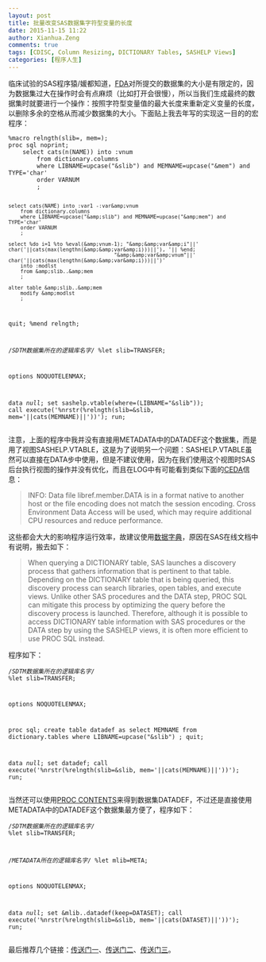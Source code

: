 ```yaml
---
layout: post
title: 批量改变SAS数据集字符型变量的长度
date: 2015-11-15 11:22
author: Xianhua.Zeng
comments: true
tags: [CDISC, Column Resizing, DICTIONARY Tables, SASHELP Views]
categories: [程序人生]
---
```

<p>临床试验的SAS程序猿/媛都知道，<span style="text-decoration: underline;"><a href="http://www.fda.gov/downloads/ForIndustry/DataStandards/StudyDataStandards/UCM312964.pdf" target="_blank">FDA</a></span>对所提交的数据集的大小是有限定的，因为数据集过大在操作时会有点麻烦（比如打开会很慢），所以当我们生成最终的数据集时就要进行一个操作：按照字符型变量值的最大长度来重新定义变量的长度，以删除多余的空格从而减少数据集的大小。下面贴上我去年写的实现这一目的的宏程序：</p><pre><code>%macro relngth(slib=, mem=);
proc sql noprint;
    select cats(n(NAME)) into :vnum
        from dictionary.columns
        where LIBNAME=upcase("&amp;slib") and MEMNAME=upcase("&amp;mem") and  TYPE='char'
        order VARNUM
        ;

    select cats(NAME) into :var1 -:var&amp;vnum
        from dictionary.columns
        where LIBNAME=upcase("&amp;slib") and MEMNAME=upcase("&amp;mem") and  TYPE='char'
        order VARNUM
        ;

    select %do i=1 %to %eval(&amp;vnum-1); "&amp;&amp;var&amp;i"||' char('||cats(max(lengthn(&amp;&amp;var&amp;i)))||'), '|| %end;
                                       "&amp;&amp;var&amp;vnum"||' char('||cats(max(lengthn(&amp;&amp;var&amp;i)))||')'
        into :modlst
        from &amp;slib..&amp;mem
        ;

    alter table &amp;slib..&amp;mem
        modify &amp;modlst
        ;
quit;
%mend relngth;

/*SDTM数据集所在的逻辑库名字*/
%let slib=TRANSFER;

options NOQUOTELENMAX;

data _null_;
    set sashelp.vtable(where=(LIBNAME="&amp;slib"));
    call execute('%nrstr(%relngth(slib=&amp;slib, mem='||cats(MEMNAME)||'))');
run;
</code></pre><p>注意，上面的程序中我并没有直接用METADATA中的DATADEF这个数据集，而是用了视图SASHELP.VTABLE，这是为了说明另一个问题：SASHELP.VTABLE虽然可以直接在DATA步中使用，但是不建议使用，因为在我们使用这个视图时SAS后台执行视图的操作并没有优化，而且在LOG中有可能看到类似下面的<span style="text-decoration: underline;"><a href="http://support.sas.com/kb/15/379.html" target="_blank">CEDA</a></span>信息：</p><blockquote><p>INFO: Data file libref.member.DATA is in a format native to another host or the file encoding does not match the session encoding. Cross Environment Data Access will be used, which may require additional CPU resources and reduce performance.</p></blockquote><p>这些都会大大的影响程序运行效率，故建议使用<span style="text-decoration: underline;"><a href="http://support.sas.com/documentation/cdl/en/sqlproc/62086/HTML/default/viewer.htm#a001385596.htm" target="_blank">数据字典</a></span>，原因在SAS在线文档中有说明，搬去如下：</p><blockquote><p>When querying a DICTIONARY table, SAS launches a discovery process that gathers information that is pertinent to that table. Depending on the DICTIONARY table that is being queried, this discovery process can search libraries, open tables, and execute views. Unlike other SAS procedures and the DATA step, PROC SQL can mitigate this process by optimizing the query before the discovery process is launched. Therefore, although it is possible to access DICTIONARY table information with SAS procedures or the DATA step by using the SASHELP views, it is often more efficient to use PROC SQL instead.</p></blockquote><p>程序如下：</p><pre><code>/*SDTM数据集所在的逻辑库名字*/
%let slib=TRANSFER;

options NOQUOTELENMAX;

proc sql;
    create table datadef as
        select MEMNAME
        from dictionary.tables
        where LIBNAME=upcase("&amp;slib")
        ;
quit;

data _null_;
    set datadef;
    call execute('%nrstr(%relngth(slib=&amp;slib, mem='||cats(MEMNAME)||'))');
run;
</code></pre><p>当然还可以使用<span style="text-decoration: underline;"><a href="http://support.sas.com/documentation/cdl/en/proc/61895/HTML/default/viewer.htm#a000085768.htm" target="_blank">PROC CONTENTS</a></span>来得到数据集DATADEF，不过还是直接使用METADATA中的DATADEF这个数据集最方便了，程序如下：</p><pre><code>/*SDTM数据集所在的逻辑库名字*/
%let slib=TRANSFER;

/*METADATA所在的逻辑库名字*/
%let mlib=META;

options NOQUOTELENMAX;

data _null_;
    set &amp;mlib..datadef(keep=DATASET);
    call execute('%nrstr(%relngth(slib=&amp;slib, mem='||cats(DATASET)||'))');
run;
</code></pre><p>最后推荐几个链接：<span style="text-decoration: underline;"><a href="http://www.fda.gov/BiologicsBloodVaccines/DevelopmentApprovalProcess/ucm209137.htm" target="_blank">传送门一</a></span>、<span style="text-decoration: underline;"><a href="http://www.fda.gov/downloads/Drugs/DevelopmentApprovalProcess/FormsSubmissionRequirements/ElectronicSubmissions/UCM254113.pdf" target="_blank">传送门二</a></span>、<span style="text-decoration: underline;"><a href="http://www.phusewiki.org/wiki/index.php?title=Data_Sizing_Best_Practices_Recommendation" target="_blank">传送门三</a></span>。</p>